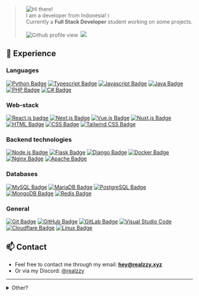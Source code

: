 <p></p>

>   ![Hi there!](https://readme-typing-svg.herokuapp.com?font=DM+Sans&weight=600&size=40&duration=3000&pause=1000&random=false&width=435&height=60&lines=Hello+there!+%F0%9F%91%8B%F0%9F%8F%BB;My+name+is+Realzzy+%F0%9F%98%8E;Have+a+nice+day!+%F0%9F%A7%91%F0%9F%8F%BB%E2%80%8D%F0%9F%92%BB)
<br>  I am a developer from Indonesia! <img src="https://img.icons8.com/color/64/null/indonesia-circular.png" alt="Indonesia flag" width="12" height="12" />
<br>  Currently a __Full Stack Developer__ student working on some projects.<br>
<br>  <img src="https://komarev.com/ghpvc/?username=then77&color=green" alt="Github profile view"> <a href="mailto:hey@realzzy.xyz"><img src="https://img.shields.io/badge/hey@realzzy.xyz-f54242?logo=Gmail&logoColor=white"/></a>

## 💼 Experience

### Languages
[![Python Badge](https://img.shields.io/badge/Python-0b89a2?logo=python&logoColor=white)](https://python.org) 
[![Typescript Badge](https://img.shields.io/badge/Typescript-0375c1?style=flat&logo=typescript&logoColor=white)](https://www.typescriptlang.org/) 
[![Javascript Badge](https://img.shields.io/badge/Javascript-f7df1e?style=flat&logo=javascript&logoColor=black)](https://wikipedia.org/wiki/JavaScript) 
[![Java Badge](https://img.shields.io/badge/Java-e34f26?style=flat&logo=openjdk&logoColor=white)](https://java.com) 
[![PHP Badge](https://img.shields.io/badge/PHP-777bb4?style=flat&logo=php&logoColor=white)](https://php.net) 
[![C# Badge](https://img.shields.io/badge/C%23-512bd4?style=flat&logo=c%23&logoColor=white)](https://php.net)

### Web-stack
[![React.js badge](https://img.shields.io/badge/React.js-20232A?style=flat&logo=react&logoColor=61DAFB)](https://react.dev/)
[![Next.js Badge](https://img.shields.io/badge/Next.js-black?style=flat&logo=next.js&logoColor=white)](https://nextjs.org/)
[![Vue.js Badge](https://img.shields.io/badge/Vue.js-35495e?style=flat&logo=vue.js&logoColor=4FC08D)](https://vuejs.org/)
[![Nuxt.js Badge](https://img.shields.io/badge/Nuxt.js-002e3b?style=flat&logo=nuxtdotjs&logoColor=#00DC82)](https://nuxt.com/)
[![HTML Badge](https://img.shields.io/badge/HTML_5-e34f26?style=flat&logo=html5&logoColor=white)](https://wikipedia.org/wiki/HTML)
[![CSS Badge](https://img.shields.io/badge/CSS3-1572b6?style=flat&logo=css3&logoColor=white)](https://wikipedia.org/wiki/CSS)
[![Tailwind CSS Badge](https://img.shields.io/badge/Tailwind_CSS-2ea5a0?style=flat&logo=tailwind-css&logoColor=white)](https://tailwindcss.com/)

### Backend technologies
[![Node.js Badge](https://img.shields.io/badge/Node.js-339933?style=flat&logo=node.js&logoColor=white)](https://nodejs.org/)
[![Flask Badge](https://img.shields.io/badge/Flask-000000?style=flat&logo=flask&logoColor=white)](https://flask.palletsprojects.com)
[![Django Badge](https://img.shields.io/badge/Django-092E20?style=flat&logo=django&logoColor=white)](https://djangoproject.com)
[![Docker Badge](https://img.shields.io/badge/Docker-2496ED?style=flat&logo=docker&logoColor=white)](https://docker.com)
[![Nginx Badge](https://img.shields.io/badge/Nginx-009639?style=flat&logo=nginx&logoColor=white)](https://www.nginx.com/)
[![Apache Badge](https://img.shields.io/badge/Apache-D42029?style=flat&logo=apache&logoColor=white)](https://httpd.apache.org/)

### Databases
[![MySQL Badge](https://img.shields.io/badge/MySQL-4479a1?style=flat&logo=mysql&logoColor=white)](https://www.mysql.com/)
[![MariaDB Badge](https://img.shields.io/badge/MariaDB-003545?style=flat&logo=mariadb&logoColor=white)](https://mariadb.org/)
[![PostgreSQL Badge](https://img.shields.io/badge/Postgres-316192?style=flat&logo=postgresql&logoColor=white)](https://www.postgresql.org/)
[![MongoDB Badge](https://img.shields.io/badge/MongoDB-4ea94b?style=flat&logo=mongodb&logoColor=white)](https://www.mongodb.com/)
[![Redis Badge](https://img.shields.io/badge/Redis-dd0031?style=flat&logo=redis&logoColor=white)](https://redis.io/)

### General
[![Git Badge](https://img.shields.io/badge/Git-F05033?style=flat&logo=git&logoColor=white)](https://git-scm.com/)
[![GitHub Badge](https://img.shields.io/badge/Github-121011?style=flat&logo=github&logoColor=white)](https://github.com/)
[![GitLab Badge](https://img.shields.io/badge/Gitlab-181717?style=flat&logo=gitlab&logoColor=white)](https://about.gitlab.com/)
[![Visual Studio Code](https://img.shields.io/badge/VS_Code-007ACC?style=flat&logo=visualstudiocode&logoColor=white)](https://code.visualstudio.com/)
[![Cloudflare Badge](https://img.shields.io/badge/Cloudflare-f38020?style=flat&logo=cloudflare&logoColor=white)](https://www.cloudflare.com/)
[![Linux Badge](https://img.shields.io/badge/Linux-be9009?style=flat&logo=linux&logoColor=white)](https://wikipedia.org/wiki/Linux)

## 📫 Contact
- Feel free to contact me through my email: [__hey@realzzy.xyz__](mailto:hey@realzzy.xyz)
- Or via my Discord: [@realzzy](https://discord.com/users/962658658070704148)

---

<details>
  <summary>Other?</summary>

  ## 📊 My Stats
  <img height="180em" src="https://github-readme-stats-git-masterrstaa-rickstaa.vercel.app/api?username=then77&show_icons=true&theme=blue-green&hide=issues&custom_title=My%20Github%20Stats!">
  <img height="180em" src="https://github-readme-stats-git-masterrstaa-rickstaa.vercel.app/api/top-langs/?username=then77&hide=markdown,yaml,json&show_icons=true&theme=blue-green&count_private=true&hide_title=true">
</details>
